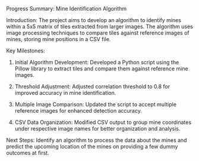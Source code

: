 Progress Summary: Mine Identification Algorithm

Introduction: The project aims to develop an algorithm to identify mines within a 5x5 matrix of tiles extracted from larger images. The algorithm uses image processing techniques to compare tiles against reference images of mines, storing mine positions in a CSV file.

Key Milestones:

1.  Initial Algorithm Development: Developed a Python script using the Pillow library to extract tiles and compare them against reference mine images.

2.  Threshold Adjustment: Adjusted correlation threshold to 0.8 for improved accuracy in mine identification.

3.  Multiple Image Comparison: Updated the script to accept multiple reference images for enhanced detection accuracy.

4.  CSV Data Organization: Modified CSV output to group mine coordinates under respective image names for better organization and analysis.

Next Steps: Identify an algorithm to process the data about the mines and predict the upcoming location of the mines on providing a few dummy outcomes at first.
